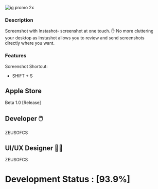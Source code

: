 ![ig promo 2x](https://user-images.githubusercontent.com/19171147/28304529-0db863da-6b66-11e7-95e1-9cef39488ef9.png)

### Description

Screenshot with Instashot- screenshot at one touch. ✋ No more cluttering your desktop as Instashot allows you to review and send screenshots directly where you want.

### Features
  Screenshot Shortcut:
  - SHIFT + S 
  
## Apple Store 
Beta 1.0 [Release]

## Developer  🖱️ 

ZEUSOFCS

## UI/UX Designer 👨‍🎨

ZEUSOFCS









# Development Status : [93.9%]
